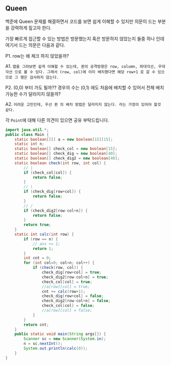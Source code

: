 ## Queen

백준에 Queen 문제를 해결하면서 코드를 보면 쉽게 이해할 수 있지만 의문이 드는 부분을 강력하게 짚고자 한다.

가장 빠르게 접근할 수 있는 방법은 방문했는지 혹은 방문하지 않았는지 둘중 하나 인데 여기서 드는 의문은 다음과 같다.

P1. row는 왜 체크 하지 않았을까?

A1. `맵을 그려보면 쉽게 이해할 수 있는데, 퀸의 공격방향은 row, column, 좌대각선, 우대각선 으로 볼 수 있다. 그래서 (row, col)에 이미 배치했다면 해당 row+1 로 갈 수 있으므로 그 행은 검사하지 않는다. `

P2. (0,0) 부터 가도 될까?? 경우의 수는 (0,1) 에도 처음에 배치할 수 있어서 전체 배치 가능한 수가 달라지지 않을까?

A2. `어려운 고민인데, 우선 퀸 의 배치 방법은 달라지지 않는다. 라는 가정이 있어야 할것 같다.`

각 `Point`에 대해 다른 의견이 있으면 공유 부탁드립니다.

```java
import java.util.*;
public class Main {
    static boolean[][] a = new boolean[15][15];
    static int n;
    static boolean[] check_col = new boolean[15];
    static boolean[] check_dig = new boolean[40];
    static boolean[] check_dig2 = new boolean[40];
    static boolean check(int row, int col) {
        // |
        if (check_col[col]) {
            return false;
        }
        // \
        if (check_dig[row+col]) {
            return false;
        }
        // /
        if (check_dig2[row-col+n]) {
            return false;
        }
        return true;
    }
    static int calc(int row) {
        if (row == n) {
            // ans += 1;
            return 1;
        }
        int cnt = 0;
        for (int col=0; col<n; col++) {
            if (check(row, col)) {
                check_dig[row+col] = true;
                check_dig2[row-col+n] = true;
                check_col[col] = true;
                //a[row][col] = true;
                cnt += calc(row+1);
                check_dig[row+col] = false;
                check_dig2[row-col+n] = false;
                check_col[col] = false;
                //a[row][col] = false;
            }
        }
        return cnt;
    }
    public static void main(String args[]) {
        Scanner sc = new Scanner(System.in);
        n = sc.nextInt();
        System.out.println(calc(0));
    }
}
```
